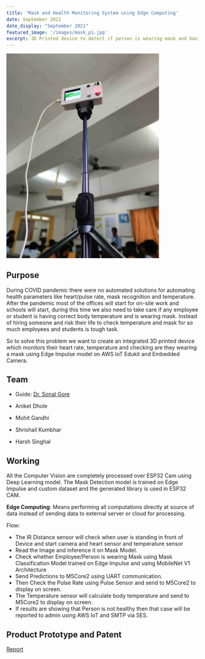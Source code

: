 ```yaml
---
title: 'Mask and Health Monitoring System using Edge Computing'
date: September 2021
date_display: "September 2021"
featured_image: '/images/mask_p1.jpg'
excerpt: 3D Printed device to detect if person is wearing mask and having healthy health parameters using M5Stack Core2, ESP32CAM, AWS IoT and Edge Impulse
---
```


<img src="/images/m1.jpg" alt="Frame" width="400"/>

## Purpose

During COVID pandemic there were no automated solutions for automating health parameters like heart/pulse rate, mask recognition and temperature. After the pandemic most of the offices will start for on-site work and schools will start, during this time we also need to take care if any employee or student is having correct body temperature and is wearing mask. Instead of hiring someone and risk their life to check temperature and mask for so much employees and students is tough task.

So to solve this problem we want to create an integrated 3D printed device which monitors their heart rate, temperature and checking are they wearing a mask using Edge Impulse model on AWS IoT Edukit and Embedded Camera.
 

## Team
* Guide: [Dr. Sonal Gore](https://www.researchgate.net/profile/Sonal-Gore-2)

* Aniket Dhole
* Mohit Gandhi
* Shrishail Kumbhar
* Harsh Singhal

## Working

All the Computer Vision are completely processed over ESP32 Cam using Deep Learning model. The Mask Detection model is trained on Edge Impulse and custom dataset and the generated library is used in ESP32 CAM.

**Edge Computing**: Means performing all computations directly at source of data instead of sending data to external server or cloud for processing.

Flow:

* The IR Distance sensor will check when user is standing in front of Device and start camera and heart sensor and temperature sensor
* Read the Image and inference it on Mask Model.
* Check whether Employee/Person is wearing Mask using Mask Classification Model trained on Edge Impulse and using MobileNet V1 Architecture
* Send Predictions to M5Core2 using UART communication.
* Then Check the Pulse Rate using Pulse Sensor and send to M5Core2 to display on screen.
* The Temperature sensor will calculate body temperature and send to M5Core2 to display on screen.
* If results are showing that Person is not healthy then that case will be reported to admin using AWS IoT and SMTP via SES.

## Product Prototype and Patent


[Report](https://drive.google.com/drive/folders/1L2CkFgviN0lv_f3jFHfha9MHlxxLSLto?usp=sharing)

